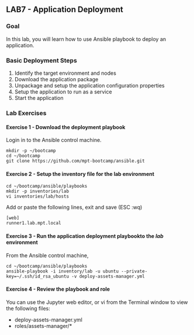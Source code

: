 ## LAB7 - Application Deployment

### Goal
In this lab, you will learn how to use Ansible playbook to deploy an application.

### Basic Deployment Steps

1. Identify the target environment and nodes
2. Download the application package
3. Unpackage and setup the application configuration properties
4. Setup the application to run as a service
5. Start the application


### Lab Exercises

#### Exercise 1 - Download the deployment playbook

Login in to the Ansible control machine.

```console
mkdir -p ~/bootcamp
cd ~/bootcamp
git clone https://github.com/mpt-bootcamp/ansible.git
```

#### Exercise 2 - Setup the inventory file for the lab environment

```console
cd ~/bootcamp/ansible/playbooks
mkdir -p inventories/lab
vi inventories/lab/hosts
```
Add or paste the following lines, exit and save (ESC :wq)
```
[web]
runner1.lab.mpt.local
```

#### Exercise 3 - Run the application deployment playbookto the ***lab*** environment

From the Ansible control machine,

```console
cd ~/bootcamp/ansible/playbooks
ansible-playbook -i inventory/lab -u ubuntu --private-key=~/.ssh/id_rsa_ubuntu -v deploy-assets-manager.yml
```

#### Exercise 4 - Review the playbook and role

You can use the Jupyter web editor, or vi from the Terminal window to view the following files:

* deploy-assets-manager.yml
* roles/assets-manager/*
